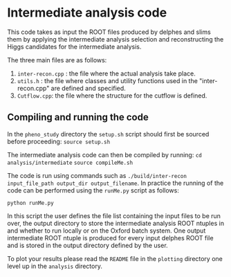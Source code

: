# Intermediate analysis code 

This code takes as input the ROOT files produced by delphes and slims them by applying the intermediate analysis selection and reconstructing the Higgs candidates for the intermediate analysis. 

The three main files are as follows: 
1) ```inter-recon.cpp``` : the file where the actual analysis take place.
2) ```utils.h``` : the file where classes and utility functions used in the "inter-recon.cpp" are defined and specified.
3) ```Cutflow.cpp```: the file where the structure for the cutflow is defined.

## Compiling and running the code

In the ```pheno_study``` directory the ```setup.sh``` script should first be sourced before proceeding:
```source setup.sh``` 

The intermediate analysis code can then be compiled by running:
```cd analysis/intermediate```
```source compileMe.sh```

The code is run using commands such as ```./build/inter-recon  input_file_path output_dir output_filename```. In practice the running of the code can be performed using the ```runMe.py``` script as follows: 

```python runMe.py```

In this script the user defines the file list containing the input files to be run over, the output directory to store the intermediate analysis ROOT ntuples in and whether to run locally or on the Oxford batch system. One output intermediate ROOT ntuple is produced for every input delphes ROOT file and is stored in the output directory defined by the user.  

To plot your results please read the ```README``` file in the ```plotting``` directory one level up in the ```analysis``` directory. 

